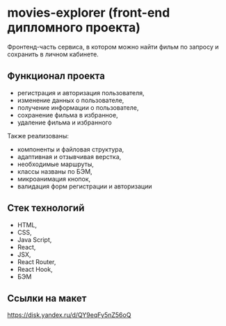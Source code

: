 # movies-explorer (front-end дипломного проекта)

Фронтенд-часть сервиса, в котором можно найти фильм по запросу и сохранить в личном кабинете.

## Функционал проекта

* регистрация и авторизация пользователя,
* изменение данных о пользователе,
* получение информации о пользователе,
* сохранение фильма в избранное,
* удаление фильма и избранного

Также реализованы:

* компоненты и файловая структура,
* адаптивная и отзывчивая верстка,
* необходимые маршруты,
* классы названы по БЭМ,
* микроанимация кнопок,
* валидация форм регистрации и авторизации

## Стек технологий

* HTML,
* CSS,
* Java Script,
* React,
* JSX,
* React Router,
* React Hook,
* БЭМ

## Ссылки на макет

https://disk.yandex.ru/d/QY9eqFy5nZ56oQ
